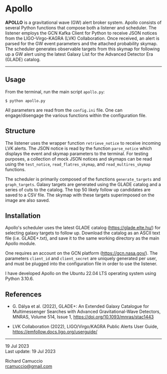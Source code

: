 # Apollo

**APOLLO** is a gravitational wave (GW) alert broker system. Apollo consists of several Python functions that compose both a listener and scheduler. The listener employs the GCN Kafka Client for Python to receive JSON notices from the LIGO-Virgo-KAGRA (LVK) Collaboration. Once received, an alert is parsed for the GW event parameters and the attached probability skymap. The scheduler generates observable targets from this skymap for following up a GW alert using the latest Galaxy List for the Advanced Detector Era (GLADE) catalog.

---

## Usage

From the terminal, run the main script `apollo.py`:

`$ python apollo.py`

All parameters are read from the `config.ini` file. One can engage/disengage the various functions within the configuration file.

## Structure

The listener uses the wrapper function `retrieve_notice` to receive incoming LVK alerts. The JSON notice is read by the function `parse_notice` which displays the event and skymap parameters to the terminal. For testing purposes, a collection of mock JSON notices and skymaps can be read using the `test_notice`, `read_flatres_skymap`, and `read_multires_skymap` functions.

The scheduler is primarily composed of the functions `generate_targets` and `graph_targets`. Galaxy targets are generated using the GLADE catalog and a series of cuts to the catalog. The top 50 likely follow up candidates are saved to a CSV file. The skymap with these targets superimposed on the image are also saved.

## Installation

Apollo's scheduler uses the latest GLADE catalog (https://glade.elte.hu/) for selecting galaxy targets to follow up. Download the catalog as an ASCII text file (i.e. GLADE+.txt), and save it to the same working directory as the main Apollo module.

One requires an account on the GCN platform (https://gcn.nasa.gov/). The parameters `client_id` and `client_secret` are uniquely generated per user, and must be plugged into the configuration file in order to use the listener.

I have developed Apollo on the Ubuntu 22.04 LTS operating system using Python 3.10.6.

## References

- G. Dálya et al. (2022), GLADE+: An Extended Galaxy Catalogue for Multimessenger Searches with Advanced Gravitational-Wave Detectors, MNRAS, Volume 514, Issue 1, https://doi.org/10.1093/mnras/stac1443

- LVK Collaboration (2022), LIGO/Virgo/KAGRA Public Alerts User Guide, https://emfollow.docs.ligo.org/userguide/

---

19 Jul 2023<br>
Last update: 19 Jul 2023

Richard Camuccio<br>
rcamuccio@gmail.com
